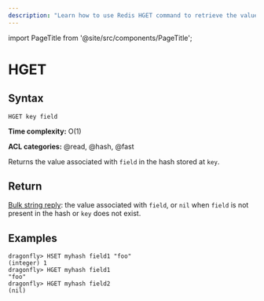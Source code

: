 ```yaml
---
description: "Learn how to use Redis HGET command to retrieve the value of a hash field. Perfect for data fetching tasks."
---
```


import PageTitle from '@site/src/components/PageTitle';

# HGET

<PageTitle title="Redis HGET Command (Documentation) | Dragonfly" />

## Syntax

    HGET key field

**Time complexity:** O(1)

**ACL categories:** @read, @hash, @fast

Returns the value associated with `field` in the hash stored at `key`.

## Return

[Bulk string reply](https://redis.io/docs/latest/develop/reference/protocol-spec/#bulk-strings): the value associated with `field`, or `nil` when `field` is not
present in the hash or `key` does not exist.

## Examples

```shell
dragonfly> HSET myhash field1 "foo"
(integer) 1
dragonfly> HGET myhash field1
"foo"
dragonfly> HGET myhash field2
(nil)
```
